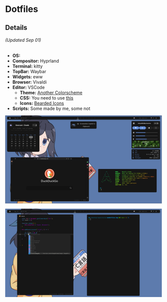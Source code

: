 # Dotfiles
## Details
###### (Updated Sep 01) 
- **OS:** 
- **Compositor:** Hyprland
- **Terminal:** kitty
- **TopBar:** Waybar
- **Widgets:** eww
- **Browser:** Vivaldi
- **Editor:** VSCode
    - **Theme:** [Another Colorscheme](https://marketplace.visualstudio.com/manage/publishers/t0kyob0y/extensions/another-colorscheme/hub?_a=acquisition)
    - **CSS:** You need to use [this](https://marketplace.visualstudio.com/items?itemName=be5invis.vscode-custom-css)
    - **Icons:** [Bearded Icons](https://marketplace.visualstudio.com/items?itemName=BeardedBear.beardedicons)
- **Scripts:** Some made by me, some not  

![Desktop](./img/desktop1.jpg)  

![Desktop](./img/desktop2.jpg)



